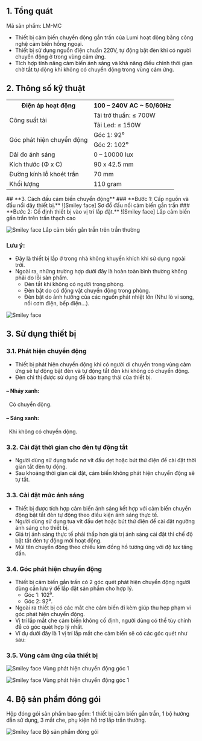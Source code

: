 ﻿## **1. Tổng quát**
Mã sản phẩm: LM-MC

- Thiết bị cảm biến chuyển động gắn trần của Lumi hoạt động bằng công nghệ cảm biến hồng ngoại.
- Thiết bị sử dụng nguồn điện chuẩn 220V, tự động bật đèn khi có người chuyển động ở trong vùng cảm ứng.
- Tích hợp tính năng cảm biến ánh sáng và khả năng điều chỉnh thời gian chờ tắt tự động khi không có chuyển động trong vùng cảm ứng.
## **2. Thông số kỹ thuật**

<table><tr><th>Điện áp hoạt động</th><th>100 – 240V AC ~ 50/60Hz</th></tr>
<tr><td rowspan="2">Công suất tải</td><td>Tải trở thuần: ≤ 700W</td></tr>
<tr><td>Tải Led: ≤ 150W</td></tr>
<tr><td rowspan="2">Góc phát hiện chuyển động</td><td>Góc 1: 92⁰</td></tr>
<tr><td>Góc 2: 102⁰</td></tr>
<tr><td>Dải đo ánh sáng</td><td>0 – 10000 lux</td></tr>
<tr><td>Kích thước (Φ x C)</td><td>90 x 42.5 mm</td></tr>
<tr><td>Đường kính lỗ khoét trần</td><td>70 mm</td></tr>
<tr><td>Khối lượng</td><td>110 gram</td></tr>
</table>
## **3. Cách đấu cảm biến chuyển động**
### **Bước 1: Cấp nguồn và đấu nối dây thiết bị.**
![Smiley face]
Sơ đồ đấu nối cảm biến gắn trần
### **Bước 2: Cố định thiết bị vào vị trí lắp đặt.**
![Smiley face]
Lắp cảm biến gắn trần trên trần thạch cao

![Smiley face]
Lắp cảm biến gắn trần trên trần thường
### **Lưu ý:**
- Đây là thiết bị lắp ở trong nhà không khuyến khích khi sử dụng ngoài trời.
- Ngoài ra, những trường hợp dưới đây là hoàn toàn bình thường không phải do lỗi sản phẩm.
  - Đèn tắt khi không có người trong phòng.
  - Đèn bật do có động vật chuyển động trong phòng.
  - Đèn bật do ảnh hưởng của các nguồn phát nhiệt lớn (Như lò vi song, nồi cơm điện, bếp điện…).

![Smiley face]
## **3. Sử dụng thiết bị**
### **3.1. Phát hiện chuyển động**
- Thiết bị phát hiện chuyển động khi có người di chuyển trong vùng cảm ứng sẽ tự động bật đèn và tự động tắt đèn khi không có chuyển động.
- Đèn chỉ thị được sử dụng để báo trạng thái của thiết bị.
#### **– Nháy xanh:**
` `Có chuyển động.
#### **– Sáng xanh:**
` `Khi không có chuyển động.
### **3.2. Cài đặt thời gian cho đèn tự động tắt**
- Người dùng sử dụng tuốc nơ vít đầu dẹt hoặc bút thử điện để cài đặt thời gian tắt đèn tự động.
- Sau khoảng thời gian cài đặt, cảm biến không phát hiện chuyển động sẽ tự tắt.
### **3.3. Cài đặt mức ánh sáng**
- Thiết bị được tích hợp cảm biến ánh sáng kết hợp với cảm biến chuyển động bật tắt đèn tự động theo điều kiện ánh sáng thực tế.
- Người dùng sử dụng tua vít đầu dẹt hoặc bút thử điện để cài đặt ngưỡng ánh sáng cho thiết bị.
- Giá trị ánh sáng thực tế phải thấp hơn giá trị ánh sáng cài đặt thì chế độ bật tắt đèn tự động mới hoạt động.
- Mũi tên chuyển động theo chiều kim đồng hồ tương ứng với độ lux tăng dần.
### **3.4. Góc phát hiện chuyển động**
- Thiết bị cảm biến gắn trần có 2 góc quét phát hiện chuyển động người dùng cần lưu ý để lắp đặt sản phẩm cho hợp lý.
  - Góc 1: 102⁰.
  - Góc 2: 92⁰.
- Ngoài ra thiết bị có các mắt che cảm biến đi kèm giúp thu hẹp phạm vi góc phát hiện chuyển động.
- Vị trí lắp mắt che cảm biến không cố định, người dùng có thể tùy chỉnh để có góc quét hợp lý nhất.
- Ví dụ dưới đây là 1 vị trí lắp mắt che cảm biến sẽ có các góc quét như sau:
### **3.5. Vùng cảm ứng của thiết bị**
![Smiley face]
Vùng phát hiện chuyển động góc 1

![Smiley face]
Vùng phát hiện chuyển động góc 1
## **4. Bộ sản phẩm đóng gói**
Hộp đóng gói sản phẩm bao gồm: 1 thiết bị cảm biến gắn trần, 1 bộ hướng dẫn sử dụng, 3 mắt che, phụ kiện hỗ trợ lắp trần thường.

![Smiley face]
Bộ sản phẩm đóng gói

[Smiley face]: Aspose.Words.759598b2-efe2-4688-be82-074efdad1bc7.001.png
[Smiley face]: Aspose.Words.759598b2-efe2-4688-be82-074efdad1bc7.002.png
[Smiley face]: Aspose.Words.759598b2-efe2-4688-be82-074efdad1bc7.003.png
